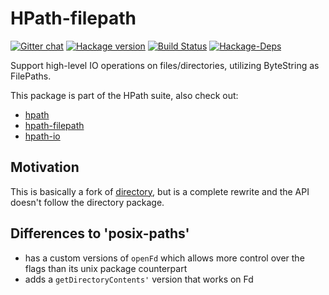 # HPath-filepath

[![Gitter chat](https://badges.gitter.im/Join%20Chat.svg)](https://gitter.im/hasufell/hpath?utm_source=badge&utm_medium=badge&utm_campaign=pr-badge&utm_content=badge) [![Hackage version](https://img.shields.io/hackage/v/hpath-directory.svg?label=Hackage)](https://hackage.haskell.org/package/hpath-directory) [![Build Status](https://api.travis-ci.org/hasufell/hpath.png?branch=master)](http://travis-ci.org/hasufell/hpath) [![Hackage-Deps](https://img.shields.io/hackage-deps/v/hpath-directory.svg)](http://packdeps.haskellers.com/feed?needle=hpath-directory)

Support high-level IO operations on files/directories, utilizing ByteString
as FilePaths.

This package is part of the HPath suite, also check out:

* [hpath](https://hackage.haskell.org/package/hpath)
* [hpath-filepath](https://hackage.haskell.org/package/hpath-filepath)
* [hpath-io](https://hackage.haskell.org/package/hpath-io)

## Motivation

This is basically a fork of [directory](https://hackage.haskell.org/package/directory), but is a complete rewrite and the API doesn't follow the directory package.

## Differences to 'posix-paths'

* has a custom versions of `openFd` which allows more control over the flags than its unix package counterpart
* adds a `getDirectoryContents'` version that works on Fd
